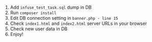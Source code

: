 1. Add `infuse_test_task.sql` dump in DB
2. Run `composer install`
3. Edit DB connection setting in `banner.php - line 15`
4. Check `index1.html` and `index2.html` server URLs in your browser
5. Check new user data in DB
6. Enjoy!